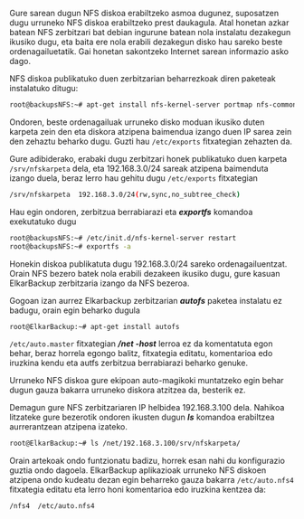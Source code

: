 Gure sarean dugun NFS diskoa erabiltzeko asmoa dugunez, suposatzen dugu urruneko NFS diskoa erabiltzeko prest daukagula. Atal honetan azkar batean NFS zerbitzari bat debian ingurune batean nola instalatu dezakegun ikusiko dugu, eta baita ere nola erabili dezakegun disko hau sareko beste ordenagailuetatik. Gai honetan sakontzeko Internet sarean informazio asko dago.

NFS diskoa publikatuko duen zerbitzarian beharrezkoak diren paketeak instalatuko ditugu:

```bash
root@backupsNFS:~# apt-get install nfs-kernel-server portmap nfs-common
```

Ondoren, beste ordenagailuak urruneko disko moduan ikusiko duten karpeta zein den eta diskora atzipena baimendua izango duen IP sarea zein den zehaztu beharko dugu. Guzti hau `/etc/exports` fitxategian zehazten da.

Gure adibiderako, erabaki dugu zerbitzari honek publikatuko duen karpeta `/srv/nfskarpeta` dela, eta 192.168.3.0/24  sareak atzipena baimenduta izango duela, beraz lerro hau gehitu dugu `/etc/exports` fitxategian

```bash
/srv/nfskarpeta  192.168.3.0/24(rw,sync,no_subtree_check)
```

Hau egin ondoren, zerbitzua berrabiarazi eta ***exportfs*** komandoa exekutatuko dugu

```bash
root@backupsNFS:~# /etc/init.d/nfs-kernel-server restart
root@backupsNFS:~# exportfs -a
```


Honekin diskoa publikatuta dugu 192.168.3.0/24 sareko ordenagailuentzat. Orain NFS bezero batek nola erabili dezakeen ikusiko dugu, gure kasuan ElkarBackup zerbitzaria izango da NFS bezeroa.

Gogoan izan aurrez Elkarbackup zerbitzarian ***autofs*** paketea instalatu ez badugu, orain egin beharko dugula

```bash
root@ElkarBackup:~# apt-get install autofs
```

`/etc/auto.master` fitxategian ***/net   -host*** lerroa ez da komentatuta egon behar, beraz horrela egongo balitz, fitxategia editatu, komentarioa edo iruzkina kendu eta autfs zerbitzua berrabiarazi beharko genuke.

Urruneko NFS diskoa gure ekipoan auto-magikoki muntatzeko egin behar dugun gauza bakarra urruneko diskora atzitzea da, besterik ez.

Demagun gure NFS zerbitzariaren IP helbidea 192.168.3.100 dela. Nahikoa litzateke gure bezerotik ondoren ikusten dugun ***ls*** komandoa erabiltzea aurrerantzean atzipena izateko.

```bash
root@ElkarBackup:~# ls /net/192.168.3.100/srv/nfskarpeta/
```

Orain artekoak ondo funtzionatu badizu, horrek esan nahi du konfigurazio guztia ondo dagoela. ElkarBackup aplikazioak urruneko NFS diskoen atzipena ondo kudeatu dezan egin beharreko gauza bakarra  `/etc/auto.nfs4` fitxategia editatu eta lerro honi komentarioa edo iruzkina kentzea da:

```bash
/nfs4  /etc/auto.nfs4
```



